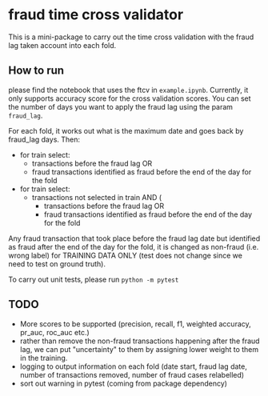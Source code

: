 # fraud time cross validator

This is a mini-package to carry out the time cross validation with the fraud lag taken account into each fold. 

## How to run

please find the notebook that uses the ftcv in `example.ipynb`. Currently, it only supports accuracy score for the cross validation scores. You can set the number of days you want to apply the fraud lag using the param `fraud_lag`. 

For each fold, it works out what is the maximum date and goes back by fraud_lag days. Then:

- for train select:
    - transactions before the fraud lag OR
    - fraud transactions identified as fraud before the end of the day for the fold
- for train select:
    - transactions not selected in train AND (
        - transactions before the fraud lag OR
        - fraud transactions identified as fraud before the end of the day for the fold

Any fraud transaction that took place before the fraud lag date but identified as fraud after the end of the day for the fold, it is changed as non-fraud (i.e. wrong label) for TRAINING DATA ONLY (test does not change since we need to test on ground truth).  

To carry out unit tests, please run `python -m pytest`

## TODO
- More scores to be supported (precision, recall, f1, weighted accuracy, pr_auc, roc_auc etc.)
- rather than remove the non-fraud transactions happening after the fraud lag, we can put "uncertainty" to them by assigning lower weight to them in the training.
- logging to output information on each fold (date start, fraud lag date, number of transactions removed, number of fraud cases relabelled)
- sort out warning in pytest (coming from package dependency)